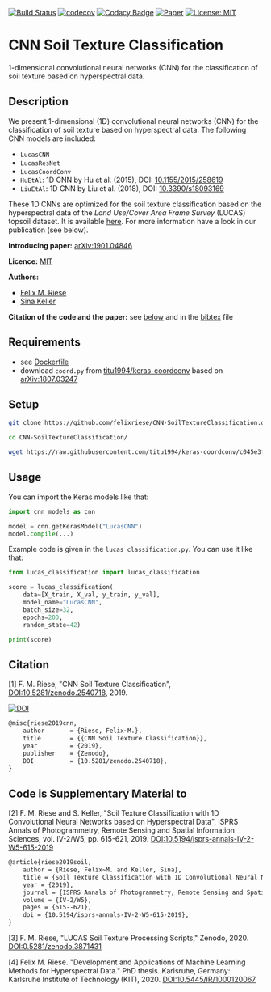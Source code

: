 [![Build Status](https://travis-ci.org/felixriese/CNN-SoilTextureClassification.svg?branch=master)](https://travis-ci.org/felixriese/CNN-SoilTextureClassification)
[![codecov](https://codecov.io/gh/felixriese/CNN-SoilTextureClassification/branch/master/graph/badge.svg)](https://codecov.io/gh/felixriese/CNN-SoilTextureClassification)
[![Codacy Badge](https://api.codacy.com/project/badge/Grade/01c84806115646eb9ba2dde39a84822e)](https://www.codacy.com/manual/felixriese/CNN-SoilTextureClassification?utm_source=github.com&amp;utm_medium=referral&amp;utm_content=felixriese/CNN-SoilTextureClassification&amp;utm_campaign=Badge_Grade)
[![Paper](https://img.shields.io/badge/DOI-10.5194%2Fisprs--annals--IV--2--W5--615--2019-blue)](https://www.isprs-ann-photogramm-remote-sens-spatial-inf-sci.net/IV-2-W5/615/2019/)
[![License: MIT](https://img.shields.io/badge/License-MIT-yellow.svg)](LICENSE)

# CNN Soil Texture Classification

1-dimensional convolutional neural networks (CNN) for the classification of
soil texture based on hyperspectral data.

## Description

We present 1-dimensional (1D) convolutional neural networks (CNN) for the
classification of soil texture based on hyperspectral data. The following CNN
models are included:

* `LucasCNN`
* `LucasResNet`
* `LucasCoordConv`
* `HuEtAl`: 1D CNN by Hu et al. (2015), DOI: [10.1155/2015/258619](http://dx.doi.org/10.1155/2015/258619)
* `LiuEtAl`: 1D CNN by Liu et al. (2018), DOI: [10.3390/s18093169](https://dx.doi.org/10.3390%2Fs18093169)

These 1D CNNs are optimized for the soil texture classification based on the hyperspectral data of the *Land Use/Cover Area Frame Survey* (LUCAS) topsoil dataset. It is available [here](https://esdac.jrc.ec.europa.eu/projects/lucas). For more information have a look in our publication (see below).

**Introducing paper:** [arXiv:1901.04846](https://arxiv.org/abs/1901.04846)

**Licence:** [MIT](LICENSE)

**Authors:**

* [Felix M. Riese](mailto:felix.riese@kit.edu)
* [Sina Keller](mailto:sina.keller@kit.edu)

**Citation of the code and the paper:** see [below](#citation) and in the [bibtex](bibliography.bib) file

## Requirements

* see [Dockerfile](Dockerfile)
* download `coord.py` from [titu1994/keras-coordconv](https://github.com/titu1994/keras-coordconv) based on [arXiv:1807.03247](https://arxiv.org/abs/1807.03247)

## Setup

```bash
git clone https://github.com/felixriese/CNN-SoilTextureClassification.git

cd CNN-SoilTextureClassification/

wget https://raw.githubusercontent.com/titu1994/keras-coordconv/c045e3f1ff7dabd4060f515e4b900263eddf1723/coord.py .
```

## Usage

You can import the Keras models like that:

```python
import cnn_models as cnn

model = cnn.getKerasModel("LucasCNN")
model.compile(...)

```

Example code is given in the `lucas_classification.py`. You can use it like that:

```python
from lucas_classification import lucas_classification

score = lucas_classification(
    data=[X_train, X_val, y_train, y_val],
    model_name="LucasCNN",
    batch_size=32,
    epochs=200,
    random_state=42)

print(score)
```

## Citation

[1] F. M. Riese, "CNN Soil Texture Classification",
[DOI:10.5281/zenodo.2540718](https://doi.org/10.5281/zenodo.2540718), 2019.

[![DOI](https://zenodo.org/badge/DOI/10.5281/zenodo.2540718.svg)](https://doi.org/10.5281/zenodo.2540718)

```tex
@misc{riese2019cnn,
    author       = {Riese, Felix~M.},
    title        = {{CNN Soil Texture Classification}},
    year         = {2019},
    publisher    = {Zenodo},
    DOI          = {10.5281/zenodo.2540718},
}
```

## Code is Supplementary Material to

[2] F. M. Riese and S. Keller, "Soil Texture Classification with 1D
Convolutional Neural Networks based on Hyperspectral Data", ISPRS Annals of
Photogrammetry, Remote Sensing and Spatial Information Sciences, vol. IV-2/W5,
pp. 615-621, 2019. [DOI:10.5194/isprs-annals-IV-2-W5-615-2019](https://doi.org/10.5194/isprs-annals-IV-2-W5-615-2019)

```tex
@article{riese2019soil,
    author = {Riese, Felix~M. and Keller, Sina},
    title = {Soil Texture Classification with 1D Convolutional Neural Networks based on Hyperspectral Data},
    year = {2019},
    journal = {ISPRS Annals of Photogrammetry, Remote Sensing and Spatial Information Sciences},
    volume = {IV-2/W5},
    pages = {615--621},
    doi = {10.5194/isprs-annals-IV-2-W5-615-2019},
}
```

[3] F. M. Riese, "LUCAS Soil Texture Processing Scripts," Zenodo, 2020.
[DOI:0.5281/zenodo.3871431](https://doi.org/10.5281/zenodo.3871431)

[4] Felix M. Riese. "Development and Applications of Machine Learning Methods
for Hyperspectral Data." PhD thesis. Karlsruhe, Germany: Karlsruhe Institute of
Technology (KIT), 2020. [DOI:10.5445/IR/1000120067](https://doi.org/10.5445/IR/1000120067)

